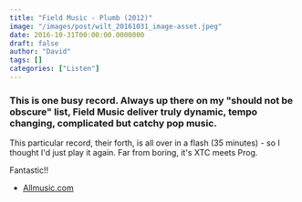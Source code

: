 ```yaml
---
title: "Field Music - Plumb (2012)"
image: "/images/post/wilt_20161031_image-asset.jpeg"
date: 2016-10-31T00:00:00.0000000
draft: false
author: "David"
tags: []
categories: ["Listen"]
---
```

### This is one busy record. Always up there on my "should not be obscure" list, Field Music deliver truly dynamic, tempo changing, complicated but catchy pop music.

 This particular record, their forth, is all over in a flash (35 minutes) - so I thought I'd just play it again. Far from boring, it's XTC meets Prog.

 Fantastic!!

-  [Allmusic.com](http://www.allmusic.com/album/plumb-mw0002263764)